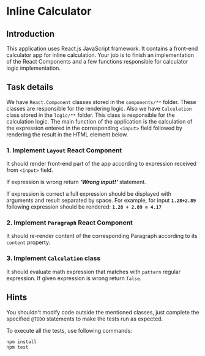 # Inline Calculator

## Introduction

This application uses React.js JavaScript framework. It contains a front-end calculator app for inline calculation. Your job is to finish an implementation of the React Components and a few functions responsible for calculator logic implementation.

## Task details

We have `React.Component` classes stored in the `components/**` folder. These classes are responsible for the rendering logic.  Also we have `Calculation` class stored in the `logic/**` folder. This class is responsible for the calculation logic. The main function of the application is the calculation of the expression entered in the corresponding `<input>` field followed by rendering the result in the HTML element below.

### 1. Implement `Layout` React Component

It should render front-end part of the app according to expression received from `<input>` field.

If expression is wrong return _**'Wrong input!'**_ statement.

If expression is correct a full expression should be displayed with arguments and result separated by space. For example, for input **`1.28+2.89`** following expression should be rendered: **`1.28 + 2.89 = 4.17`**

### 2. Implement `Paragraph` React Component

It should re-render content of the corresponding Paragraph according to its `content` property.

### 3. Implement `Calculation` class

It should evaluate math expression that matches with `pattern` regular expression. If given expression is wrong return `false`.

## Hints

You shouldn't modify code outside the mentioned classes, just complete the specified `@TODO` statements to make the tests run as expected.

To execute all the tests, use following commands:

```
npm install
npm test
```
